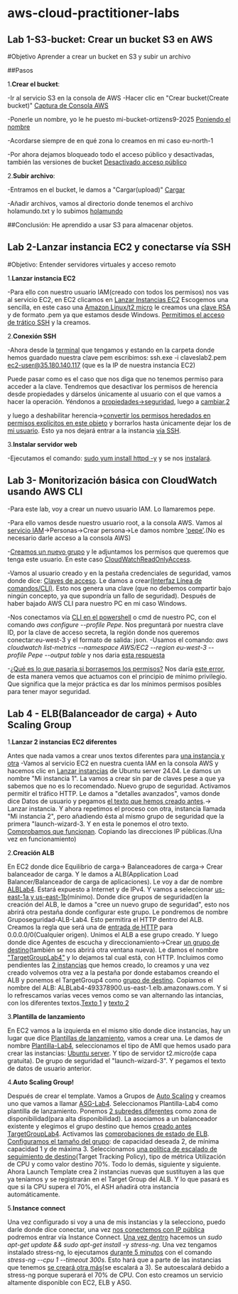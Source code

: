 # aws-cloud-practitioner-labs
## Lab 1-S3-bucket: Crear un bucket S3 en AWS

#Objetivo
Aprender a crear un bucket en S3 y subir un archivo

##Pasos

1.**Crear el bucket**:

 -Ir al servicio S3 en la consola de AWS
 -Hacer clic en "Crear bucket(Create bucket)" [Captura de Consola AWS](/AWS-labs/lab-1-s3-bucket/capturas/2.png)
 
 -Ponerle un nombre, yo le he puesto mi-bucket-ortizens9-2025 [Poniendo el nombre](/AWS-labs/lab-1-s3-bucket/capturas/1.png)
 
 -Acordarse siempre de en qué zona lo creamos en mi caso eu-north-1
 
 -Por ahora dejamos bloqueado todo el acceso público y desactivadas, también las versiones de bucket
 [Desactivado acceso público](/AWS-labs/lab-1-s3-bucket/capturas/3.png)
  
2.**Subir archivo**:

 -Entramos en el bucket, le damos a "Cargar(upload)"  [Cargar](/AWS-labs/lab-1-s3-bucket/capturas/5.png)
 
 -Añadir archivos, vamos al directorio donde tenemos el archivo holamundo.txt y lo subimos [holamundo](/AWS-labs/lab-1-s3-bucket/capturas/6.png)

##Conclusión:
He aprendido a usar S3 para almacenar objetos.

## Lab 2-Lanzar instancia EC2 y conectarse vía SSH
#Objetivo: Entender servidores virtuales y acceso remoto

1.**Lanzar instancia EC2**

-Para ello con nuestro usuario IAM(creado con todos los permisos) nos vas al servicio EC2, en EC2 clicamos en [Lanzar Instancias EC2](AWS-labs/lab-2-ecd-ssh/1.png)
Escogemos una sencilla, en este caso una [Amazon Linux/t2 micro](AWS-labs/lab-2-ecd-ssh/2.png) le creamos una [clave RSA](AWS-labs/lab-2-ecd-ssh/3.png) y de formato .pem ya que estamos desde Windows.
[Permitimos el acceso de trático SSH](AWS-labs/lab-2-ecd-ssh/4.png) y la creamos.

2.**Conexión SSH**

-Ahora desde la [terminal](AWS-labs/lab-2-ecd-ssh/6.png) que tengamos y estando en la carpeta donde hemos guardado nuestra clave pem escribimos: ssh.exe -i claveslab2.pem ec2-user@35.180.140.117 (que es la IP de nuestra instancia EC2)

Puede pasar como es el caso que nos diga que no tenemos permiso para acceder a la clave. Tendremos que desactivar los permisos de herencia desde propiedades y dárselos únicamente al usuario con el que vamos a hacer la operación. Yéndonos a [propiedades->seguridad](AWS-labs/lab-2-ecd-ssh/7.png), luego a [cambiar](AWS-labs/lab-2-ecd-ssh/8.png),[2](AWS-labs/lab-2-ecd-ssh/9.png)

y luego a deshabilitar herencia->[convertir los permisos heredados en permisos explícitos en este objeto](AWS-labs/lab-2-ecd-ssh/10.png) y borrarlos hasta únicamente dejar los de [mi usuario](AWS-labs/lab-2-ecd-ssh/11.png). Esto ya nos dejará entrar a la instancia [vía SSH](AWS-labs/lab-2-ecd-ssh/13.png).

3.**Instalar servidor web**

-Ejecutamos el comando: [sudo yum install httpd -y](AWS-labs/lab-2-ecd-ssh/15.png) y se nos [instalará](AWS-labs/lab-2-ecd-ssh/16.png).

## Lab 3- Monitorización básica con CloudWatch usando AWS CLI

-Para este lab, voy a crear un nuevo usuario IAM. Lo llamaremos pepe.

-Para ello vamos desde nuestro usuario root, a la consola AWS.
Vamos al [servicio IAM](AWS-labs/lab-3-iamclicloudwatch/1.png)->Personas->Crear persona->Le damos nombre ['pepe'](AWS-labs/lab-3-iamclicloudwatch/2.png).(No es necesario darle acceso a la consola AWS)

-[Creamos un nuevo grupo](AWS-labs/lab-3-iamclicloudwatch/3.png) y le adjuntamos los permisos que queremos que tenga este usuario. En este caso [CloudWatchReadOnlyAccess](AWS-labs/lab-3-iamclicloudwatch/4.png).

-Vamos al usuario creado y en la pestaña credenciales de seguridad, vamos donde dice: [Claves de acceso](AWS-labs/lab-3-iamclicloudwatch/5.png). Le damos a crear[(Interfaz Línea de comandos/CLI)](AWS-labs/lab-3-iamclicloudwatch/6.png).
Esto nos genera una clave (que no debemos compartir bajo ningún concepto, ya que supondría un fallo de seguridad).
Después de haber bajado AWS CLI para nuestro PC en mi caso Windows.

-Nos conectamos vía [CLI en el powershell](AWS-labs/lab-3-iamclicloudwatch/7.png) o cmd de nuestro PC, con el comando _aws configure --profile Pepe_. Nos preguntará por nuestra clave ID, por la clave de acceso secreta, la región donde nos queremos conectar:eu-west-3 y el formato de salida: json.
-Usamos el comando: _aws cloudwatch list-metrics --namespace AWS/EC2 --region eu-west-3 --profile Pepe --output table_ y nos daria [esta respuesta](AWS-labs/lab-3-iamclicloudwatch/8.png)

-[¿Qué es lo que pasaria si borrasemos los permisos?](AWS-labs/lab-3-iamclicloudwatch/9.png) Nos daría [este error](AWS-labs/lab-3-iamclicloudwatch/10.png), de esta manera vemos que actuamos con el principio de mínimo privilegio. Que significa que la mejor práctica es dar los mínimos permisos posibles para tener mayor seguridad.

## Lab 4 - ELB(Balanceador de carga) + Auto Scaling Group

1.**Lanzar 2 instancias EC2 diferentes**

 Antes que nada vamos a crear unos textos diferentes para [una instancia y otra](AWS-labs/lab-4-ELB+ASG/31.png)
-Vamos al servicio EC2 en nuestra cuenta IAM en la consola AWS y hacemos clic en [Lanzar instancias](AWS-labs/lab-4-ELB+ASG/1.png) de Ubuntu server 24.04. Le damos un nombre "Mi instancia 1".
 La vamos a crear sin par de claves pese a que ya sabemos que no es lo recomendado.
Nuevo grupo de seguridad. Activamos permitir el tráfico HTTP. Le damos a "detalles avanzados", vamos donde dice Datos de usuario y pegamos [el texto que hemos creado antes](AWS-labs/lab-4-ELB+ASG/2.png).-> Lanzar instancia.
 Y ahora repetimos el proceso con otra, instancia llamada "Mi instancia 2", pero añadiendo ésta al mismo grupo de seguridad que la primera "launch-wizard-3.
 Y en esta le ponemos el otro texto.
[Comprobamos que funcionan](AWS-labs/lab-4-ELB+ASG/3.png). Copiando las direcciones IP públicas.(Una vez en funcionamiento)

2.**Creación ALB**

 En EC2 donde dice Equilibrio de carga-> Balanceadores de carga-> Crear balanceador de carga. Y le damos a ALB(Application Load Balancer/Balanceador de carga de aplicaciones). Le voy a dar de nombre [ALBLab4](AWS-labs/lab-4-ELB+ASG/4.png). Estará expuesto a Internet y de IPv4. Y vamos a seleccionar [us-east-1a y us-east-1b](AWS-labs/lab-4-ELB+ASG/30.png)(mínimo).
 Donde dice grupos de seguridad(en la creación del ALB, le damos a "cree un nuevo grupo de seguridad", esto nos abrirá otra pestaña donde configurar este grupo. Le pondremos de nombre Gruposeguridad-ALB-Lab4. Esto permitira el HTTP dentro del ALB. Creamos la regla que será una de [entrada de HTTP](AWS-labs/lab-4-ELB+ASG/5.png) para 0.0.0.0/0(Cualquier origen). Unimos el ALB a ese grupo creado. Y luego donde dice Agentes de escucha y direccionamiento->Crear [un grupo de destino](AWS-labs/lab-4-ELB+ASG/9.png)(también se nos abrirá otra ventana nueva). Le damos el nombre ["TargetGroupLab4"](AWS-labs/lab-4-ELB+ASG/10.png) y lo dejamos tal cual está, con HTTP.
 Incluimos como pendientes las [2 instancias](AWS-labs/lab-4-ELB+ASG/11.png) que hemos creado, lo creamos y una vez creado volvemos otra vez a la pestaña por donde estabamos creando el ALB y ponemos el TargetGroup4 como [grupo de destino](AWS-labs/lab-4-ELB+ASG/6.png). Copiamos el nombre del ALB: ALBLab4-493378900.us-east-1.elb.amazonaws.com. Y si lo refrescamos varias veces vemos como se van alternando las intancias, con los diferentes textos.[Texto 1](AWS-labs/lab-4-ELB+ASG/13.png) y [texto 2](AWS-labs/lab-4-ELB+ASG/14.png)

3.**Plantilla de lanzamiento**

 En EC2 vamos a la izquierda en el mismo sitio donde dice instancias, hay un lugar que dice [Plantillas de lanzamiento](AWS-labs/lab-4-ELB+ASG/15.png), vamos a crear una. Le damos de nombre [Plantilla-Lab4](AWS-labs/lab-4-ELB+ASG/16.png), seleccionamos el tipo de AMI que hemos usado para crear las instancias: [Ubuntu server](AWS-labs/lab-4-ELB+ASG/17.png). Y tipo de servidor t2.micro(de capa gratuita). De grupo de seguridad el "launch-wizard-3". Y pegamos el texto de datos de usuario anterior.

4.**Auto Scaling Group!**

 Después de crear el template. Vamos a Grupos de [Auto Scaling](AWS-labs/lab-4-ELB+ASG/18.png) y creamos uno que vamos a llamar [ASG-Lab4](AWS-labs/lab-4-ELB+ASG/19.png). Seleccionamos Plantilla-Lab4 como plantilla de lanzamiento. Ponemos [2 subredes diferentes](AWS-labs/lab-4-ELB+ASG/20.png) como zona de disponibilidad(para alta disponibilidad). La asociamos a un balanceador existente y elegimos el grupo destino que hemos [creado antes TargetGroupLab4](AWS-labs/lab-4-ELB+ASG/21.png). Activamos las [comprobaciones de estado de ELB](AWS-labs/lab-4-ELB+ASG/22.png). [Configuramos el tamaño del grupo](AWS-labs/lab-4-ELB+ASG/23.png): de capacidad deseada 2, de mínima capacidad 1 y de máxima 3. Seleccionamos [una política de escalado de seguimiento de destino](AWS-labs/lab-4-ELB+ASG/24.png)(Target Tracking Policy), tipo de métrica  Utilización de CPU y como valor destino 70%. Todo lo demás, siguiente y siguiente.
 Ahora Launch Template crea 2 instancias nuevas que sustituyen a las que ya teníamos y se registrarán en el Target Group del ALB. Y lo que pasará es que si la CPU supera el 70%, el ASH añadirá otra instancia automáticamente.

5.**Instance connect**

 Una vez configurado si voy a una de mis instancias y la selecciono, puedo darle donde dice conectar, una vez [nos conectemos con IP pública](AWS-labs/lab-4-ELB+ASG/25.png) podremos entrar vía Instance Connect. [Una vez dentro](AWS-labs/lab-4-ELB+ASG/26.png) hacemos un _sudo apt-get update && sudo apt-get install_ -y _stress-ng_. Una vez tengamos instalado stress-ng, lo ejecutamos [durante 5 minutos](AWS-labs/lab-4-ELB+ASG/28.png) con el comando _stress-ng --cpu 1 --timeout 300s_. Esto hará que a parte de las instancias que tenemos [se creará otra más](AWS-labs/lab-4-ELB+ASG/29.png)(se escalará a 3). Se autoescalará debido a stress-ng porque superará el 70% de CPU.
 Con esto creamos un servicio altamente disponible con EC2, ELB y ASG.

